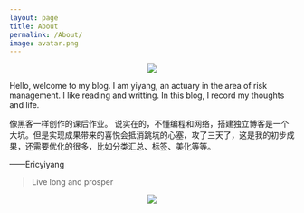 ```yaml
---
layout: page
title: About
permalink: /About/
image: avatar.png
---
```


<center>
    <p><img src="/Users/yiyangzhao/joon/images/avatar.png" align="center"></p>
</center>

Hello, welcome to my blog. I am yiyang, an actuary in the area of risk management. I like reading and writting. In this blog, I record my thoughts and life.

像黑客一样创作的课后作业。
说实在的，不懂编程和网络，搭建独立博客是一个大坑。但是实现成果带来的喜悦会抵消跳坑的心塞，攻了三天了，这是我的初步成果，还需要优化的很多，比如分类汇总、标签、美化等等。


——Ericyiyang


> Live long and prosper

<center>
    <p><img src="/Users/yiyangzhao/joon/images/hacker.png" align="center"></p>
</center>

